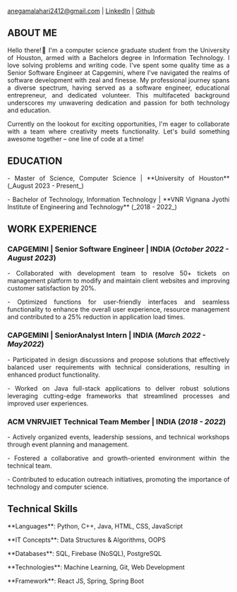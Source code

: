 anegamalahari2412@gmail.com | [LinkedIn](https://www.linkedin.com/in/lahari-anegama-a9a583192/) | [Github](https://github.com/laharianegama)

## ABOUT ME
<p style='text-align: justify;'> Hello there!👋 I'm a computer science graduate student from the University of Houston, armed with a Bachelors degree in Information Technology. I love solving problems and writing code. I've spent some quality time as a Senior Software Engineer at Capgemini, where I've navigated the realms of software development with zeal and finesse.  My professional journey spans a diverse spectrum, having served as a software engineer, educational entrepreneur, and dedicated volunteer. This multifaceted background underscores my unwavering dedication and passion for both technology and education.</p>

<p style='text-align: justify;'> Currently on the lookout for exciting opportunities, I'm eager to collaborate with a team where creativity meets functionality. Let's build something awesome together – one line of code at a time! </p>


## EDUCATION
<p style='text-align: justify;'> - Master of Science, Computer Science  | **University of Houston** (_August 2023 - Present_)	</p>						       		
<p style='text-align: justify;'> - Bachelor of Technology, Information Technology	| **VNR Vignana Jyothi Institute of Engineering and Technology** (_2018 - 2022_)</p>

## WORK EXPERIENCE
### CAPGEMINI | Senior Software Engineer | INDIA (_October 2022 - August 2023_)
<p style='text-align: justify;'> - Collaborated with development team to resolve 50+ tickets on management platform to modify and 
  maintain client websites and improving customer satisfaction by 20%.</p>
<p style='text-align: justify;'> - Optimized functions for user-friendly interfaces and seamless functionality to enhance the overall user 
  experience, resource management and contributed to a 25% reduction in application load times.</p>

### CAPGEMINI | SeniorAnalyst Intern | INDIA (_March 2022 - May2022_)
<p style='text-align: justify;'> - Participated in design discussions and propose solutions that effectively balanced user requirements with 
technical considerations, resulting in enhanced product functionality.</p>
<p style='text-align: justify;'> - Worked on Java full-stack applications to deliver robust solutions leveraging cutting-edge frameworks that 
streamlined processes and improved user experiences.</p>

### ACM VNRVJIET Technical Team Member | INDIA (_2018 - 2022_)
<p style='text-align: justify;'> - Actively organized events, leadership sessions, and technical workshops through event planning and management.</p>
<p style='text-align: justify;'> - Fostered a collaborative and growth-oriented environment within the technical team.</p>
<p style='text-align: justify;'> - Contributed to education outreach initiatives, promoting the importance of technology and computer science.</p>

## Technical Skills
<p style='text-align: justify;'> **Languages**: Python, C++, Java, HTML, CSS, JavaScript </p> 
<p style='text-align: justify;'> **IT Concepts**: Data Structures & Algorithms, OOPS </p>
<p style='text-align: justify;'> **Databases**: SQL, Firebase (NoSQL), PostgreSQL </p>
<p style='text-align: justify;'> **Technologies**: Machine Learning, Git, Web Development </p>
<p style='text-align: justify;'> **Framework**: React JS, Spring, Spring Boot </p>





